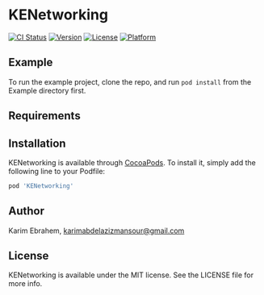 # KENetworking

[![CI Status](https://img.shields.io/travis/karimabdelazizmansour@gmail.com/KENetworking.svg?style=flat)](https://travis-ci.org/karimabdelazizmansour@gmail.com/KENetworking)
[![Version](https://img.shields.io/cocoapods/v/KENetworking.svg?style=flat)](https://cocoapods.org/pods/KENetworking)
[![License](https://img.shields.io/cocoapods/l/KENetworking.svg?style=flat)](https://cocoapods.org/pods/KENetworking)
[![Platform](https://img.shields.io/cocoapods/p/KENetworking.svg?style=flat)](https://cocoapods.org/pods/KENetworking)

## Example

To run the example project, clone the repo, and run `pod install` from the Example directory first.

## Requirements

## Installation

KENetworking is available through [CocoaPods](https://cocoapods.org). To install
it, simply add the following line to your Podfile:

```ruby
pod 'KENetworking'
```

## Author

Karim Ebrahem, karimabdelazizmansour@gmail.com

## License

KENetworking is available under the MIT license. See the LICENSE file for more info.
